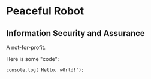 Peaceful Robot
==============

Information Security and Assurance
----------------------------------

A not-for-profit.

Here is some "code":

    console.log('Hello, w0rld!');
    
